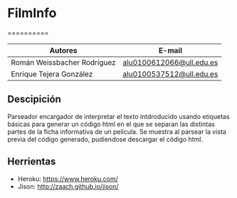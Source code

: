 # FilmInfo
==========

| Autores | E-mail |
| ---------- | ---------- |
| Román Weissbacher Rodríguez | alu0100612066@ull.edu.es |
| Enrique Tejera González | alu0100537512@ull.edu.es |

## Descipición
Parseador encargador de interpretar el texto intdroducido usando etiquetas básicas para generar un código html en el que se separan las distintas partes de la ficha informativa de un película.
Se muestra al parsear la vista previa del código generado, pudiendose descargar el código html.

## Herrientas
* Heroku: https://www.heroku.com/
* Jison: http://zaach.github.io/jison/
